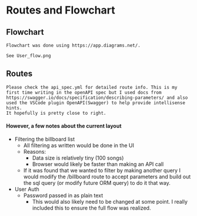 # Routes and Flowchart

 ## Flowchart
    Flowchart was done using https://app.diagrams.net/. 

    See User_flow.png

 ## Routes
    Please check the api_spec.yml for detailed route info. This is my first time writing in the openAPI spec but I used docs from https://swagger.io/docs/specification/describing-parameters/ and also used the VSCode plugin OpenAPI(Swagger) to help provide intellisense hints.   
    It hopefully is pretty close to right.

#### However, a few notes about the current layout  
   * Filtering the billboard list  
     * All filtering as written would be done in the UI
     * Reasons:
       * Data size is relatively tiny (100 songs) 
       * Browser would likely be faster than making an API call
     * If it was found that we wanted to filter by making another query I would modify the /billboard route to accept parameters and build out the sql query (or modify future ORM query) to do it that way. 
   * User Auth
     * Password passed in as plain text
       * This would also likely need to be changed at some point. I really included this to ensure the full flow was realized. 
  


